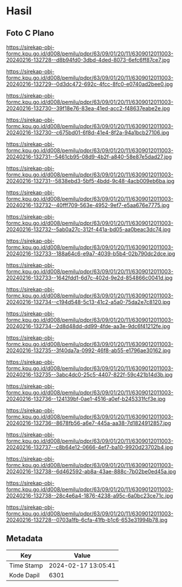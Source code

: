 # Hasil

## Foto C Plano

https://sirekap-obj-formc.kpu.go.id/d008/pemilu/pdpr/63/09/01/20/11/6309012011003-20240216-132728--d8b94fd0-3dbd-4ded-8073-6efc6ff87ce7.jpg

https://sirekap-obj-formc.kpu.go.id/d008/pemilu/pdpr/63/09/01/20/11/6309012011003-20240216-132729--0d3dc472-692c-4fcc-8fc0-e0740ad2bee0.jpg

https://sirekap-obj-formc.kpu.go.id/d008/pemilu/pdpr/63/09/01/20/11/6309012011003-20240216-132730--39f18e76-83ea-41ed-acc2-f48637eabe2e.jpg

https://sirekap-obj-formc.kpu.go.id/d008/pemilu/pdpr/63/09/01/20/11/6309012011003-20240216-132730--c675bd01-6f8d-41e4-8f2a-94a1bcb27106.jpg

https://sirekap-obj-formc.kpu.go.id/d008/pemilu/pdpr/63/09/01/20/11/6309012011003-20240216-132731--5461cb95-08d9-4b2f-a840-58e87e5dad27.jpg

https://sirekap-obj-formc.kpu.go.id/d008/pemilu/pdpr/63/09/01/20/11/6309012011003-20240216-132731--5838ebd3-5bf5-4bdd-9c48-4acb009eb6ba.jpg

https://sirekap-obj-formc.kpu.go.id/d008/pemilu/pdpr/63/09/01/20/11/6309012011003-20240216-132732--40fff709-563e-4952-9ef7-e5aa676e7775.jpg

https://sirekap-obj-formc.kpu.go.id/d008/pemilu/pdpr/63/09/01/20/11/6309012011003-20240216-132732--5ab0a27c-312f-441a-bd05-aa0beac3dc74.jpg

https://sirekap-obj-formc.kpu.go.id/d008/pemilu/pdpr/63/09/01/20/11/6309012011003-20240216-132733--188a64c6-e9a7-4039-b5b4-02b790dc2dce.jpg

https://sirekap-obj-formc.kpu.go.id/d008/pemilu/pdpr/63/09/01/20/11/6309012011003-20240216-132733--1642fdd1-6d7c-402d-9e2d-854866c0041d.jpg

https://sirekap-obj-formc.kpu.go.id/d008/pemilu/pdpr/63/09/01/20/11/6309012011003-20240216-132734--c194d548-5c13-41c2-a5a0-75da2e7c8120.jpg

https://sirekap-obj-formc.kpu.go.id/d008/pemilu/pdpr/63/09/01/20/11/6309012011003-20240216-132734--2d8d48dd-dd99-4fde-aa3e-9dc6f41212fe.jpg

https://sirekap-obj-formc.kpu.go.id/d008/pemilu/pdpr/63/09/01/20/11/6309012011003-20240216-132735--3f40da7a-0992-46f8-ab55-e1796ae30162.jpg

https://sirekap-obj-formc.kpu.go.id/d008/pemilu/pdpr/63/09/01/20/11/6309012011003-20240216-132735--3abc4dc0-25c5-4407-822f-59c421b14d3b.jpg

https://sirekap-obj-formc.kpu.go.id/d008/pemilu/pdpr/63/09/01/20/11/6309012011003-20240216-132736--124139bf-0ae1-4516-a0ef-b245331fcf3e.jpg

https://sirekap-obj-formc.kpu.go.id/d008/pemilu/pdpr/63/09/01/20/11/6309012011003-20240216-132736--8678fb56-a6e7-445a-aa38-7d1824912857.jpg

https://sirekap-obj-formc.kpu.go.id/d008/pemilu/pdpr/63/09/01/20/11/6309012011003-20240216-132737--c8b64e12-0666-4ef7-ba10-9920d23702b4.jpg

https://sirekap-obj-formc.kpu.go.id/d008/pemilu/pdpr/63/09/01/20/11/6309012011003-20240216-132738--6d462592-ab8a-43ae-888c-7b02be0ed45a.jpg

https://sirekap-obj-formc.kpu.go.id/d008/pemilu/pdpr/63/09/01/20/11/6309012011003-20240216-132738--28c4e6a4-1876-4238-a95c-6a0bc23ce71c.jpg

https://sirekap-obj-formc.kpu.go.id/d008/pemilu/pdpr/63/09/01/20/11/6309012011003-20240216-132728--0703a1fb-6cfa-41fb-b1c6-653e31994b78.jpg


## Metadata

| Key        | Value               |
| ---------- | ------------------- |
| Time Stamp | 2024-02-17 13:05:41 |
| Kode Dapil | 6301                |



